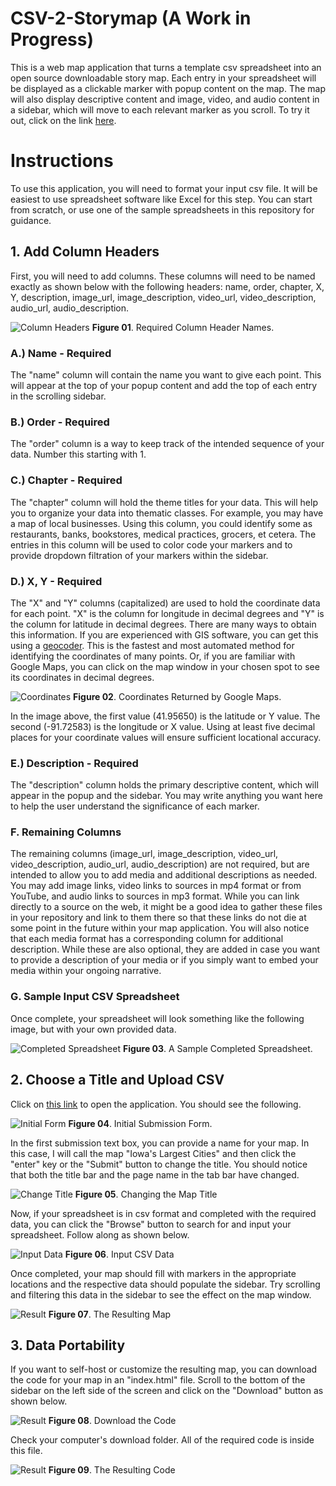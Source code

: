 # CSV-2-Storymap (A Work in Progress)
This is a web map application that turns a template csv spreadsheet into an open source downloadable story map. Each entry in your spreadsheet will be displayed as a clickable marker with popup content on the map. The map will also display descriptive content and image, video, and audio content in a sidebar, which will move to each relevant marker as you scroll. To try it out, click on the link [here](https://jebowe3.github.io/CSV-2-Storymap/).

# Instructions
To use this application, you will need to format your input csv file. It will be easiest to use spreadsheet software like Excel for this step. You can start from scratch, or use one of the sample spreadsheets in this repository for guidance.

## 1. Add Column Headers
First, you will need to add columns. These columns will need to be named exactly as shown below with the following headers: name, order, chapter, X, Y, description, image_url, image_description, video_url, video_description, audio_url, audio_description.

![Column Headers](images/headers.png)
**Figure 01**. Required Column Header Names.

### A.) Name - Required
The "name" column will contain the name you want to give each point. This will appear at the top of your popup content and add the top of each entry in the scrolling sidebar.

### B.) Order - Required
The "order" column is a way to keep track of the intended sequence of your data. Number this starting with 1.

### C.) Chapter - Required
The "chapter" column will hold the theme titles for your data. This will help you to organize your data into thematic classes. For example, you may have a map of local businesses. Using this column, you could identify some as restaurants, banks, bookstores, medical practices, grocers, et cetera. The entries in this column will be used to color code your markers and to provide dropdown filtration of your markers within the sidebar.

### D.) X, Y - Required
The "X" and "Y" columns (capitalized) are used to hold the coordinate data for each point. "X" is the column for longitude in decimal degrees and "Y" is the column for latitude in decimal degrees. There are many ways to obtain this information. If you are experienced with GIS software, you can get this using a [geocoder](https://guides.library.ucsc.edu/DS/Resources/QGIS). This is the fastest and most automated method for identifying the coordinates of many points. Or, if you are familiar with Google Maps, you can click on the map window in your chosen spot to see its coordinates in decimal degrees.

![Coordinates](images/coordinates.png)
**Figure 02**. Coordinates Returned by Google Maps.

In the image above, the first value (41.95650) is the latitude or Y value. The second (-91.72583) is the longitude or X value. Using at least five decimal places for your coordinate values will ensure sufficient locational accuracy.

### E.) Description - Required
The "description" column holds the primary descriptive content, which will appear in the popup and the sidebar. You may write anything you want here to help the user understand the significance of each marker.

### F. Remaining Columns
The remaining columns (image_url, image_description, video_url, video_description, audio_url, audio_description) are not required, but are intended to allow you to add media and additional descriptions as needed. You may add image links, video links to sources in mp4 format or from YouTube, and audio links to sources in mp3 format. While you can link directly to a source on the web, it might be a good idea to gather these files in your repository and link to them there so that these links do not die at some point in the future within your map application. You will also notice that each media format has a corresponding column for additional description. While these are also optional, they are added in case you want to provide a description of your media or if you simply want to embed your media within your ongoing narrative.

### G. Sample Input CSV Spreadsheet
Once complete, your spreadsheet will look something like the following image, but with your own provided data.

![Completed Spreadsheet](images/spreadsheet.png)
**Figure 03**. A Sample Completed Spreadsheet.

## 2. Choose a Title and Upload CSV
Click on [this link](https://jebowe3.github.io/CSV-2-Storymap/) to open the application. You should see the following.

![Initial Form](images/launch.png)
**Figure 04**. Initial Submission Form.

In the first submission text box, you can provide a name for your map. In this case, I will call the map "Iowa's Largest Cities" and then click the "enter" key or the "Submit" button to change the title. You should notice that both the title bar and the page name in the tab bar have changed.

![Change Title](images/title.png)
**Figure 05**. Changing the Map Title

Now, if your spreadsheet is in csv format and completed with the required data, you can click the "Browse" button to search for and input your spreadsheet. Follow along as shown below.

![Input Data](images/input.png)
**Figure 06**. Input CSV Data

Once completed, your map should fill with markers in the appropriate locations and the respective data should populate the sidebar. Try scrolling and filtering this data in the sidebar to see the effect on the map window.

![Result](images/result.png)
**Figure 07**. The Resulting Map

## 3. Data Portability
If you want to self-host or customize the resulting map, you can download the code for your map in an "index.html" file. Scroll to the bottom of the sidebar on the left side of the screen and click on the "Download" button as shown below.

![Result](images/download.png)
**Figure 08**. Download the Code

Check your computer's download folder. All of the required code is inside this file.

![Result](images/code.png)
**Figure 09**. The Resulting Code